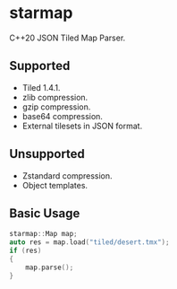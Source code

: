# starmap

C++20 JSON Tiled Map Parser.

## Supported
- Tiled 1.4.1.
- zlib compression.
- gzip compression.
- base64 compression.
- External tilesets in JSON format.

## Unsupported
- Zstandard compression.
- Object templates.

## Basic Usage
```cpp
starmap::Map map;
auto res = map.load("tiled/desert.tmx");
if (res)
{
	map.parse();
}
```